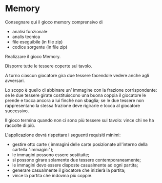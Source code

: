 # Memory

Consegnare qui il gioco memory comprensivo di
- analisi funzionale
- analis tecnica
- file eseguibile (in file zip)
- codice sorgente (in file zip)


Realizzare il gioco Memory.

Disporre tutte le tessere coperte sul tavolo.  

A turno ciascun giocatore gira due tessere facendole vedere anche agli avversari.

Lo scopo è quello di abbinare un’ immagine con la frazione corrispondente: se le due tessere girate costituiscono una buona coppia il
giocatore le prende e tocca ancora a lui finché non sbaglia; se le due tessere non rappresentano la stessa frazione deve
rigirarle e tocca al giocatore successivo.

Il gioco termina quando non ci sono più tessere sul tavolo: vince chi ne ha raccolte di più.  


L'applicazione dovrà rispettare i seguenti requisiti minimi:
- gestire otto carte ( immagini delle carte posizionate all'interno della cartella "immagini");
- le immagini possono essere sostituite;
- si possono girare solamente due tessere contemporaneamente;
- le immagini devo essere disposte casualmente ad ogni partita;
- generare casualmente il giocatore che inizierà la partita;
- vince la partita che indovina più coppie.

